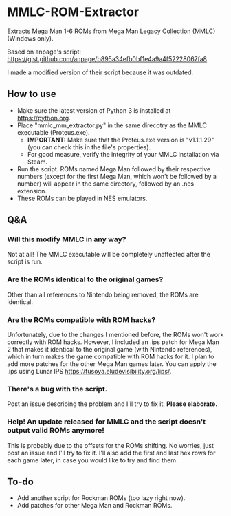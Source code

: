 # MMLC-ROM-Extractor
Extracts Mega Man 1-6 ROMs from Mega Man Legacy Collection (MMLC) (Windows only).

Based on anpage's script: https://gist.github.com/anpage/b895a34efb0bf1e4a9a4f52228067fa8

I made a modified version of their script because it was outdated.

## How to use
- Make sure the latest version of Python 3 is installed at https://python.org.
- Place "mmlc_mm_extractor.py" in the same direcotry as the MMLC executable (Proteus.exe).
  - **IMPORTANT:** Make sure that the Proteus.exe version is "v1.1.1.29" (you can check this in the file's properties).
  - For good measure, verify the integrity of your MMLC installation via Steam.
- Run the script. ROMs named Mega Man followed by their respective numbers (except for the first Mega Man, which won't be followed by a number) will appear in the same directory, followed by an .nes extension.
- These ROMs can be played in NES emulators.

## Q&A
### Will this modify MMLC in any way?
Not at all! The MMLC executable will be completely unaffected after the script is run.

### Are the ROMs identical to the original games?
Other than all references to Nintendo being removed, the ROMs are identical.

### Are the ROMs compatible with ROM hacks?
Unfortunately, due to the changes I mentioned before, the ROMs won't work correctly with ROM hacks. However, I included an .ips patch for Mega Man 2 that makes it identical to the original game (with Nintendo references), which in turn makes the game compatible with ROM hacks for it. I plan to add more patches for the other Mega Man games later. You can apply the .ips using Lunar IPS https://fusoya.eludevisibility.org/lips/.

### There's a bug with the script.
Post an issue describing the problem and I'll try to fix it. **Please elaborate.**

### Help! An update released for MMLC and the script doesn't output valid ROMs anymore!
This is probably due to the offsets for the ROMs shifting. No worries, just post an issue and I'll try to fix it. I'll also add the first and last hex rows for each game later, in case you would like to try and find them.

## To-do
- Add another script for Rockman ROMs (too lazy right now).
- Add patches for other Mega Man and Rockman ROMs.
